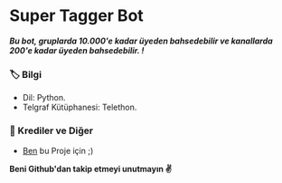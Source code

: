 # Super Tagger Bot
_**Bu bot, gruplarda 10.000'e kadar üyeden bahsedebilir ve kanallarda 200'e kadar üyeden bahsedebilir. !**_

### 🏷 Bilgi
- Dil: Python.
- Telgraf Kütüphanesi: Telethon.


### 🎯 Krediler ve Diğer
- [Ben](https://github.com/hasanli555) bu Proje için ;)

**Beni Github'dan takip etmeyi unutmayın ✌️**
